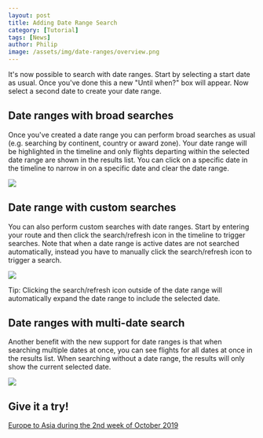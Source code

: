 ```yaml
---
layout: post
title: Adding Date Range Search
category: [Tutorial]
tags: [News]
author: Philip
image: /assets/img/date-ranges/overview.png
---
```


It's now possible to search with date ranges. Start by selecting a start date as usual. Once you've done this a new "Until when?" box will appear. Now select a second date to create your date range.

## Date ranges with broad searches
Once you've created a date range you can perform broad searches as usual (e.g. searching by continent, country or award zone). Your date range will be highlighted in the timeline and only flights departing within the selected date range are shown in the results list. You can click on a specific date in the timeline to narrow in on a specific date and clear the date range.

<img src="/assets/img/date-ranges/broad.png" class="" />

## Date range with custom searches
You can also perform custom searches with date ranges. Start by entering your route and then click the search/refresh icon in the timeline to trigger searches. Note that when a date range is active dates are not searched automatically, instead you have to manually click the search/refresh icon to trigger a search.

<img src="/assets/img/date-ranges/search.png" class="" />

Tip: Clicking the search/refresh icon outside of the date range will automatically expand the date range to include the selected date.

## Date ranges with multi-date search
Another benefit with the new support for date ranges is that when searching multiple dates at once, you can see flights for all dates at once in the results list. When searching without a date range, the results will only show the current selected date.

<img src="/assets/img/date-ranges/multisearch.png" class="" />

## Give it a try!
[Europe to Asia during the 2nd week of October 2019](https://awardfares.com/search?zone:Europe.continent:Asia.2019-10-07:2019-10-13)

